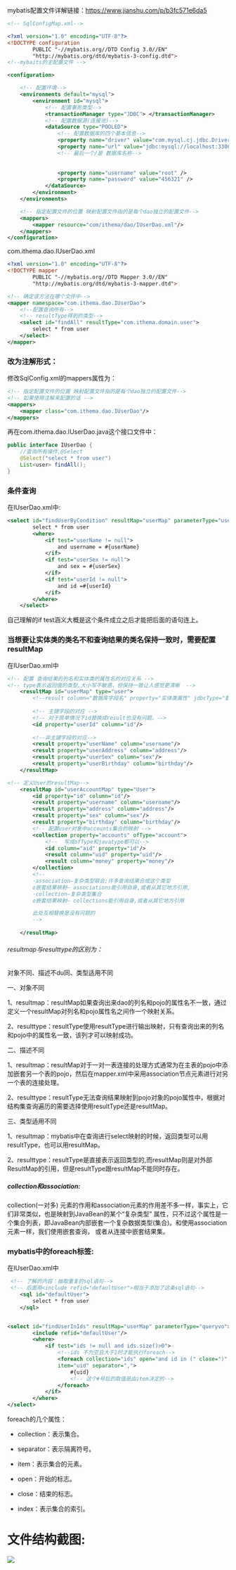 mybatis配置文件详解链接：https://www.jianshu.com/p/b3fc571e6da5

```xml
<!-- SqlConfigMap.xml-->

<?xml version="1.0" encoding="UTF-8"?>
<!DOCTYPE configuration
        PUBLIC "-//mybatis.org//DTD Config 3.0//EN"
        "http://mybatis.org/dtd/mybatis-3-config.dtd">
<!--mybaits的主配置文件 -->

<configuration>

    <!-- 配置环境-->
    <environments default="mysql">
        <environment id="mysql">
            <!-- 配置事务类型-->
            <transactionManager type="JDBC"> </transactionManager>
            <!-- 配置数据源(连接池)-->
            <dataSource type="POOLED">
                <!-- 配置数据库的四个基本信息-->
                <property name="driver" value="com.mysql.cj.jdbc.Driver" />
                <property name="url" value="jdbc:mysql://localhost:3306/test?serverTimezone=UTC" />
                <!-- 最后一个/是 数据库名称-->
                
                
                <property name="username" value="root" />
                <property name="password" value="456321" />
            </dataSource>
        </environment>
    </environments>

    <!-- 指定配置文件的位置 映射配置文件指的是每个dao独立的配置文件-->
    <mappers>
        <mapper resource="com/ithema/dao/IUserDao.xml"/>
    </mappers>
</configuration>
```





com.ithema.dao.IUserDao.xml

```xml
<?xml version="1.0" encoding="UTF-8"?>
<!DOCTYPE mapper
        PUBLIC "-//mybatis.org//DTD Mapper 3.0//EN"
        "http://mybatis.org/dtd/mybatis-3-mapper.dtd">

<!-- 确定该方法在哪个文件中-->
<mapper namespace="com.ithema.dao.IUserDao">
    <!--配置查询所有-->
    <!-- resultType得到的类型-->
    <select id="findAll" resultType="com.ithema.domain.user">
        select * from user
    </select>
</mapper>
```







### 改为注解形式：

修改SqlConfig.xml的mappers属性为：

```xml
<!-- 指定配置文件的位置 映射配置文件指的是每个dao独立的配置文件-->
<!-- 如果使用注解来配置的话 -->
<mappers>    
    <mapper class="com.ithema.dao.IUserDao"/>
</mappers>
```





再在com.ithema.dao.IUserDao.java这个接口文件中：

```java
public interface IUserDao {
    //查询所有操作,@Select
    @Select("select * from user")
    List<user> findAll();
}
```







### 条件查询

在IUserDao.xml中:

```xml
<select id="findUserByCondition" resultMap="userMap" parameterType="user">
        select * from user
        <where>
            <if test="userName != null">
                and username = #{userName}
            </if>
            <if test="userSex != null">
                and sex = #{userSex}
            </if>
            <if test="userId != null">
                and id =#{userId}
            </if>
        </where>
    </select>
```

自己理解的if test涵义大概是这个条件成立之后才能把后面的语句连上。







### 当想要让实体类的类名不和查询结果的类名保持一致时，需要配置resultMap

在IUserDao.xml中

```xml
<!-- 配置 查询结果的列名和实体类的属性名的对应关系 -->
<!-- type表示返回值的类型,大小写不敏感，但保持一致让人感觉更清晰  -->
    <resultMap id="userMap" type="user">
        <!--result column="数据库字段名" property="实体类属性" jdbcType="数据库字段类型"-->
        
        <!-- 主键字段的对应 -->
        <!-- 对于简单情况下id替换成result也没有问题。-->
        <id property="userId" column="id"/>
        
        <!--非主键字段的对应-->
        <result property="userName" column="username"/>
        <result property="userAddress" column="address"/>
        <result property="userSex" column="sex"/>
        <result property="userBirthday" column="birthday"/>
    </resultMap>

<!-- 定义User的resultMap-->
    <resultMap id="userAccountMap" type="User">
        <id property="id" column="id"/>
        <result property="username" column="username"/>
        <result property="address" column="address"/>
        <result property="sex" column="sex"/>
        <result property="birthday" column="birthday"/>
        <!-- 配置user对象中accounts集合的映射 -->
        <collection property="accounts" ofType="account">
            <!--  写成ofType和javatype都可以-->
            <id column="aid" property="id"/>
            <result column="uid" property="uid"/>
            <result column="money" property="money"/>
        </collection>
        <!--
        ·association–复杂类型联合;许多查询结果合成这个类型
        o嵌套结果映射– associations能引用自身,或者从其它地方引用,
        ·collection–复杂类型集合
        o嵌套结果映射– collections能引用自身,或者从其它地方引用

        此处互相替换是没有问题的
        -->
        
    </resultMap>
```



###### resultmap与resulttype的区别为：

对象不同、描述不du同、类型适用不同

一、对象不同

1、resultmap：resultMap如果查询出来dao的列名和pojo的属性名不一致，通过定义一个resultMap对列名和pojo属性名之间作一个映射关系。

2、resulttype：resultType使用resultType进行输出映射，只有查询出来的列名和pojo中的属性名一致，该列才可以映射成功。

二、描述不同

1、resultmap：resultMap对于一对一表连接的处理方式通常为在主表的pojo中添加嵌套另一个表的pojo，然后在mapper.xml中采用association节点元素进行对另一个表的连接处理。

2、resulttype：resultType无法查询结果映射到pojo对象的pojo属性中，根据对结构集查询遍历的需要选择使用resultType还是resultMap。

三、类型适用不同

1、resultmap：mybatis中在查询进行select映射的时候，返回类型可以用resultType，也可以用resultMap。

2、resulttype：resultType是直接表示返回类型的,而resultMap则是对外部ResultMap的引用，但是resultType跟resultMap不能同时存在。

##### collection和association:

collection(一对多) 元素的作用和association元素的作用差不多一样，事实上，它们非常类似，也是映射到JavaBean的某个“复杂类型” 属性，只不过这个属性是一个集合列表，即JavaBean内部嵌套一个复杂数据类型(集合)。和使用association元素一样，我们使用嵌套查询， 或者从连接中嵌套结果集。









### mybatis中的foreach标签:

在IUserDao.xml中

```xml
 <!-- 了解的内容：抽取重复的sql语句-->
 <!-- 后面用<include refid="defaultUser">相当于添加了这条sql语句-->
    <sql id="defaultUser">
        select * from user
    </sql>


<select id="findUserInIds" resultMap="userMap" parameterType="queryvo">
        <include refid="defaultUser"/>
        <where>
            <if test="ids != null and ids.size()>0">
                <!--ids 不为空且大于1时才能执行foreach-->
                <foreach collection="ids" open="and id in (" close=")" 
                item="uid" separator=",">
                    #{uid}
                    <!-- 这个#号后的取值是由item决定的-->
                </foreach>
            </if>
        </where>
</select>
```

foreach的几个属性：

- collection：表示集合。

- separator：表示隔离符号。

- item：表示集合的元素。

- open：开始的标志。

- close：结束的标志。

- index：表示集合的索引。





# 文件结构截图:

![](.\mybatis项目结构示例.JPG)

